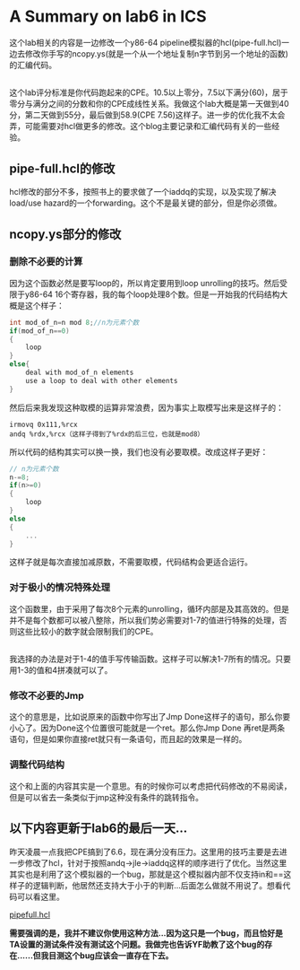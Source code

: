 # A Summary on lab6 in ICS
这个lab相关的内容是一边修改一个y86-64 pipeline模拟器的hcl(pipe-full.hcl)一边去修改你手写的ncopy.ys(就是一个从一个地址复制n字节到另一个地址的函数)的汇编代码。
##
这个lab评分标准是你代码跑起来的CPE。10.5以上零分，7.5以下满分(60)，居于零分与满分之间的分数和你的CPE成线性关系。我做这个lab大概是第一天做到40分，第二天做到55分，最后做到58.9(CPE 7.56)这样子。进一步的优化我不太会弄，可能需要对hcl做更多的修改。这个blog主要记录和汇编代码有关的一些经验。
## pipe-full.hcl的修改
hcl修改的部分不多，按照书上的要求做了一个iaddq的实现，以及实现了解决load/use hazard的一个forwarding。这个不是最关键的部分，但是你必须做。
## ncopy.ys部分的修改
### 删除不必要的计算
因为这个函数必然是要写loop的，所以肯定要用到loop unrolling的技巧。然后受限于y86-64 16个寄存器，我的每个loop处理8个数。但是一开始我的代码结构大概是这个样子：
```c
int mod_of_n=n mod 8;//n为元素个数
if(mod_of_n==0)
{
    loop
}
else{
    deal with mod_of_n elements
    use a loop to deal with other elements
}
```
然后后来我发现这种取模的运算非常浪费，因为事实上取模写出来是这样子的：
```
irmovq 0x111,%rcx
andq %rdx,%rcx（这样子得到了%rdx的后三位，也就是mod8）
```
所以代码的结构其实可以换一换，我们也没有必要取模。改成这样子更好：
```c
// n为元素个数
n-=8;
if(n>=0)
{
    loop
}
else
{
    ...
}
```
这样子就是每次直接加减原数，不需要取模，代码结构会更适合运行。
### 对于极小的情况特殊处理
这个函数里，由于采用了每次8个元素的unrolling，循环内部是及其高效的。但是并不是每个数都可以被八整除，所以我们势必需要对1-7的值进行特殊的处理，否则这些比较小的数字就会限制我们的CPE。
##
我选择的办法是对于1-4的值手写传输函数。这样子可以解决1-7所有的情况。只要用1-3的值和4拼凑就可以了。
### 修改不必要的Jmp
这个的意思是，比如说原来的函数中你写出了Jmp Done这样子的语句，那么你要小心了。因为Done这个位置很可能就是一个ret。那么你Jmp Done 再ret是两条语句，但是如果你直接ret就只有一条语句，而且起的效果是一样的。
### 调整代码结构
这个和上面的内容其实是一个意思。有的时候你可以考虑把代码修改的不易阅读，但是可以省去一条类似于jmp这种没有条件的跳转指令。
## 以下内容更新于lab6的最后一天...
昨天凌晨一点我把CPE搞到了6.6，现在满分没有压力。这里用的技巧主要是去进一步修改了hcl，针对于按照andq->jle->iaddq这样的顺序进行了优化。当然这里其实也是利用了这个模拟器的一个bug，那就是这个模拟器内部不仅支持in和==这样子的逻辑判断，他居然还支持大于小于的判断...后面怎么做就不用说了。想看代码可以看这里。

[pipefull.hcl](https://github.com/llIllIllIlllIll/blog/pipe-full.hcl)

<b>需要强调的是，我并不建议你使用这种方法...因为这只是一个bug，而且恰好是TA设置的测试条件没有测试这个问题。我做完也告诉YF助教了这个bug的存在......但我目测这个bug应该会一直存在下去。</b>